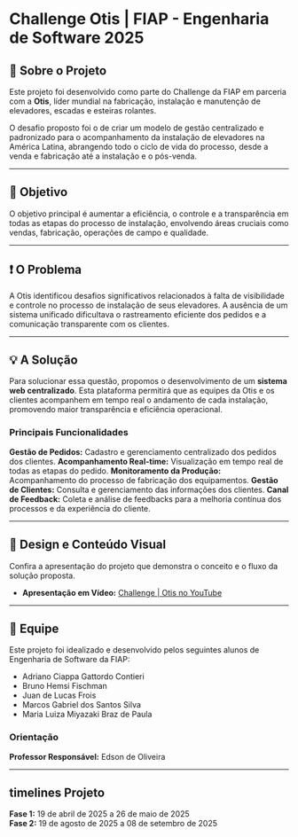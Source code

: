 # Challenge Otis | FIAP - Engenharia de Software 2025

## 🚀 Sobre o Projeto

Este projeto foi desenvolvido como parte do Challenge da FIAP em parceria com a **Otis**, líder mundial na fabricação, instalação e manutenção de elevadores, escadas e esteiras rolantes.

O desafio proposto foi o de criar um modelo de gestão centralizado e padronizado para o acompanhamento da instalação de elevadores na América Latina, abrangendo todo o ciclo de vida do processo, desde a venda e fabricação até a instalação e o pós-venda.

---

## 🎯 Objetivo

O objetivo principal é aumentar a eficiência, o controle e a transparência em todas as etapas do processo de instalação, envolvendo áreas cruciais como vendas, fabricação, operações de campo e qualidade.

---

## ❗ O Problema

A Otis identificou desafios significativos relacionados à falta de visibilidade e controle no processo de instalação de seus elevadores. A ausência de um sistema unificado dificultava o rastreamento eficiente dos pedidos e a comunicação transparente com os clientes.

---

## 💡 A Solução

Para solucionar essa questão, propomos o desenvolvimento de um **sistema web centralizado**. Esta plataforma permitirá que as equipes da Otis e os clientes acompanhem em tempo real o andamento de cada instalação, promovendo maior transparência e eficiência operacional.

### Principais Funcionalidades

**Gestão de Pedidos:** Cadastro e gerenciamento centralizado dos pedidos dos clientes.
**Acompanhamento Real-time:** Visualização em tempo real de todas as etapas do pedido.
**Monitoramento da Produção:** Acompanhamento do processo de fabricação dos equipamentos.
**Gestão de Clientes:** Consulta e gerenciamento das informações dos clientes.
**Canal de Feedback:** Coleta e análise de feedbacks para a melhoria contínua dos processos e da experiência do cliente.

---

## 🎨 Design e Conteúdo Visual

Confira a apresentação do projeto que demonstra o conceito e o fluxo da solução proposta.

* **Apresentação em Vídeo:** [Challenge | Otis no YouTube](https://www.youtube.com/watch?v=cacrvzX5MGM)

---

## 👥 Equipe

Este projeto foi idealizado e desenvolvido pelos seguintes alunos de Engenharia de Software da FIAP:

* Adriano Ciappa Gattordo Contieri
* Bruno Hemsi Fischman
* Juan de Lucas Frois
* Marcos Gabriel dos Santos Silva
* Maria Luiza Miyazaki Braz de Paula

### Orientação

**Professor Responsável:** Edson de Oliveira

---

## timelines Projeto

**Fase 1:** 19 de abril de 2025 a 26 de maio de 2025<br>
**Fase 2:** 19 de agosto de 2025 a 08 de setembro de 2025
